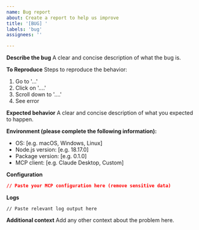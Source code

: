 ```yaml
---
name: Bug report
about: Create a report to help us improve
title: '[BUG] '
labels: 'bug'
assignees: ''

---
```


**Describe the bug**
A clear and concise description of what the bug is.

**To Reproduce**
Steps to reproduce the behavior:
1. Go to '...'
2. Click on '....'
3. Scroll down to '....'
4. See error

**Expected behavior**
A clear and concise description of what you expected to happen.

**Environment (please complete the following information):**
- OS: [e.g. macOS, Windows, Linux]
- Node.js version: [e.g. 18.17.0]
- Package version: [e.g. 0.1.0]
- MCP client: [e.g. Claude Desktop, Custom]

**Configuration**
```json
// Paste your MCP configuration here (remove sensitive data)
```

**Logs**
```
// Paste relevant log output here
```

**Additional context**
Add any other context about the problem here.